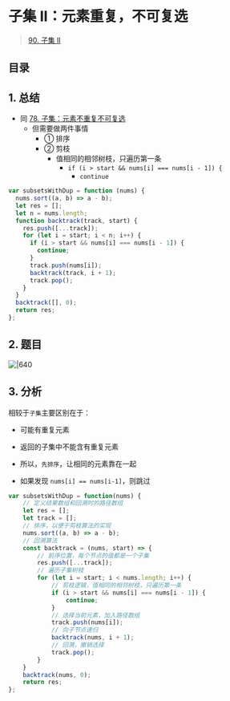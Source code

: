 
# 子集 II：元素重复，不可复选



> [90. 子集 II](https://leetcode.cn/problems/subsets-ii/)


## 目录
<!-- toc -->
 ## 1. 总结 

- 同 [78. 子集：元素不重复不可复选](/post/DiFK0hQo.html)
	- 但需要做两件事情
		- ① 排序
		- ② 剪枝
			- 值相同的相邻树枝，只遍历第一条
				- `if (i > start && nums[i] === nums[i - 1]) {`
					- `continue`

```javascript
var subsetsWithDup = function (nums) {
  nums.sort((a, b) => a - b);
  let res = [];
  let n = nums.length;
  function backtrack(track, start) {
    res.push([...track]);
    for (let i = start; i < n; i++) {
      if (i > start && nums[i] === nums[i - 1]) {
        continue;
      }
      track.push(nums[i]);
      backtrack(track, i + 1);
      track.pop();
    }
  }
  backtrack([], 0);
  return res;
};
```

## 2. 题目



![|640](https://832-1310531898.cos.ap-beijing.myqcloud.com/a730e5dae027ee1623d8d8863d6618d4.png)

## 3. 分析

相较于`子集`主要区别在于：
- 可能有重复元素
- 返回的子集中不能含有重复元素

- 所以，`先排序`，让相同的元素靠在一起
- 如果发现 `nums[i] == nums[i-1]`，则跳过

```javascript
var subsetsWithDup = function(nums) {
    // 定义结果数组和回溯时的路径数组
    let res = [];
    let track = [];
    // 排序，以便于剪枝算法的实现
    nums.sort((a, b) => a - b);
    // 回溯算法
    const backtrack = (nums, start) => {
        // 前序位置，每个节点的值都是一个子集
        res.push([...track]);
        // 遍历子集树枝
        for (let i = start; i < nums.length; i++) {
            // 剪枝逻辑，值相同的相邻树枝，只遍历第一条
            if (i > start && nums[i] === nums[i - 1]) {
                continue;
            }
            // 选择当前元素，加入路径数组
            track.push(nums[i]);
            // 向子节点递归
            backtrack(nums, i + 1);
            // 回溯，撤销选择
            track.pop();
        }
    }
    backtrack(nums, 0);
    return res;
};

```

